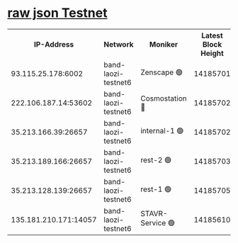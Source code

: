 
[raw json Testnet](https://rpc-check.bandt.stavr.tech/bandt/rpcbandt_result.json)
=

<table><tr><th>IP-Address</th><th>Network</th><th>Moniker</th><th>Latest Block Height</th><th>Earliest Block Height</th><th>Catching Up</th><th>Tx Index</th><th>Voting Power</th><th>Scan Time</th></tr><tr><td>93.115.25.178:6002</td><td>band-laozi-testnet6</td><td>Zenscape 🟢</td><td>14185701</td><td>12460001</td><td>False</td><td>on</td><td>0</td><td>2023-12-24T20:01:48.223065329UTC</td></tr><tr><td>222.106.187.14:53602</td><td>band-laozi-testnet6</td><td>Cosmostation 🔴</td><td>14185702</td><td>13177501</td><td>False</td><td>on</td><td>2203223</td><td>2023-12-24T20:01:49.980185951UTC</td></tr><tr><td>35.213.166.39:26657</td><td>band-laozi-testnet6</td><td>internal-1 🟢</td><td>14185702</td><td>14085702</td><td>False</td><td>on</td><td>0</td><td>2023-12-24T20:01:51.191361417UTC</td></tr><tr><td>35.213.189.166:26657</td><td>band-laozi-testnet6</td><td>rest-2 🟢</td><td>14185703</td><td>14085703</td><td>False</td><td>on</td><td>0</td><td>2023-12-24T20:01:52.416957948UTC</td></tr><tr><td>35.213.128.139:26657</td><td>band-laozi-testnet6</td><td>rest-1 🟢</td><td>14185705</td><td>14085705</td><td>False</td><td>on</td><td>0</td><td>2023-12-24T20:01:57.833324443UTC</td></tr><tr><td>135.181.210.171:14057</td><td>band-laozi-testnet6</td><td>STAVR-Service 🟢</td><td>14185610</td><td>14184001</td><td>False</td><td>on</td><td>0</td><td>2023-12-24T20:01:48.552927258UTC</td></tr></table>
